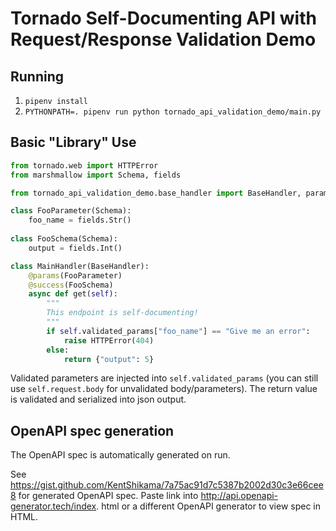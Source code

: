 # Tornado Self-Documenting API with Request/Response Validation Demo

## Running

1. `pipenv install`
2. `PYTHONPATH=. pipenv run python tornado_api_validation_demo/main.py`

## Basic "Library" Use

```python
from tornado.web import HTTPError
from marshmallow import Schema, fields

from tornado_api_validation_demo.base_handler import BaseHandler, params, success

class FooParameter(Schema):
    foo_name = fields.Str()
    
class FooSchema(Schema):
    output = fields.Int()

class MainHandler(BaseHandler):
    @params(FooParameter)
    @success(FooSchema)
    async def get(self):
        """
        This endpoint is self-documenting!
        """
        if self.validated_params["foo_name"] == "Give me an error":
            raise HTTPError(404)
        else:
            return {"output": 5}
```

Validated parameters are injected into `self.validated_params` (you can 
still use `self.request.body` for unvalidated body/parameters). The return 
value is validated and serialized into json output.

## OpenAPI spec generation

The OpenAPI spec is automatically generated on run.

See https://gist.github.com/KentShikama/7a75ac91d7c5387b2002d30c3e66cee8 for 
generated OpenAPI spec. Paste link into http://api.openapi-generator.tech/index.
html or a different OpenAPI generator to view spec in HTML.